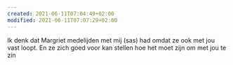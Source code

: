```yaml
---
created: 2021-06-11T07:04:49+02:00
modified: 2021-06-11T07:07:29+02:00
---
```


Ik denk dat Margriet medelijden met mij (sas) had omdat ze ook met jou vast loopt. En ze zich goed voor kan stellen hoe het moet zijn om met jou te zin
